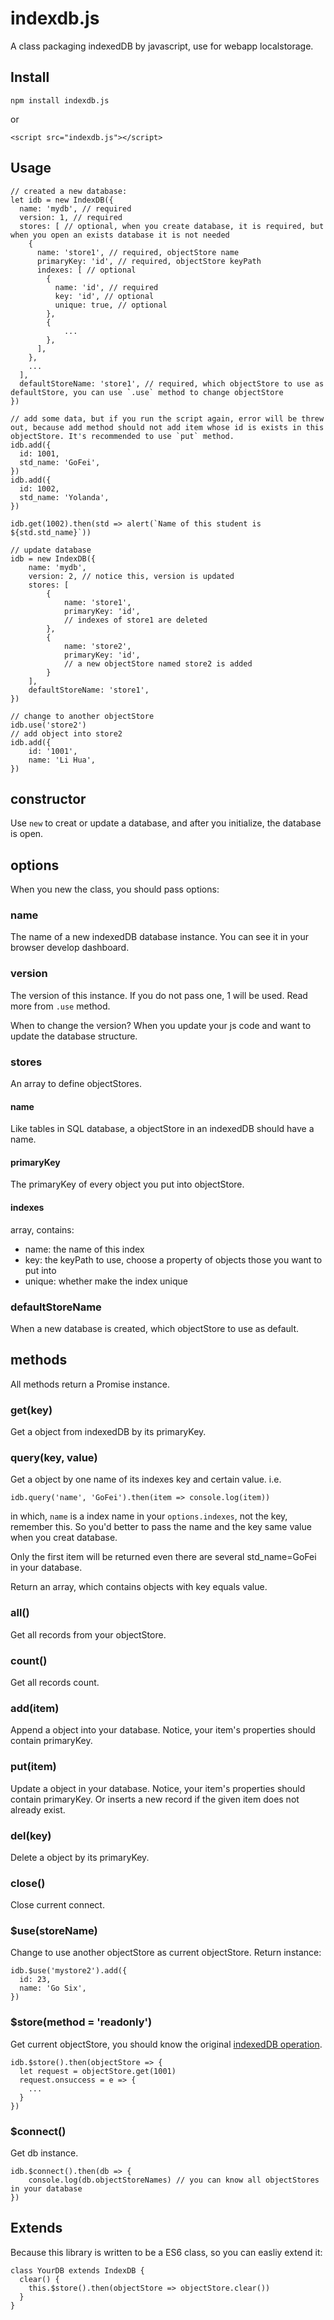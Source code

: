 # indexdb.js

A class packaging indexedDB by javascript, use for webapp localstorage.


## Install

```
npm install indexdb.js
```

or

```
<script src="indexdb.js"></script>
```

## Usage

```
// created a new database:
let idb = new IndexDB({
  name: 'mydb', // required
  version: 1, // required
  stores: [ // optional, when you create database, it is required, but when you open an exists database it is not needed
    {
      name: 'store1', // required, objectStore name
      primaryKey: 'id', // required, objectStore keyPath
      indexes: [ // optional
        {
          name: 'id', // required
          key: 'id', // optional
          unique: true, // optional
        },
        {
            ...
        },
      ],
    },
    ...
  ],
  defaultStoreName: 'store1', // required, which objectStore to use as defaultStore, you can use `.use` method to change objectStore
})

// add some data, but if you run the script again, error will be threw out, because add method should not add item whose id is exists in this objectStore. It's recommended to use `put` method.
idb.add({
  id: 1001,
  std_name: 'GoFei',
})
idb.add({
  id: 1002,
  std_name: 'Yolanda',
})

idb.get(1002).then(std => alert(`Name of this student is ${std.std_name}`))

// update database
idb = new IndexDB({
    name: 'mydb',
    version: 2, // notice this, version is updated
    stores: [
        {
            name: 'store1',
            primaryKey: 'id',
            // indexes of store1 are deleted
        },
        {
            name: 'store2',
            primaryKey: 'id',
            // a new objectStore named store2 is added
        }
    ],
    defaultStoreName: 'store1',
})

// change to another objectStore
idb.use('store2')
// add object into store2
idb.add({
    id: '1001',
    name: 'Li Hua',
})
```

## constructor

Use `new` to creat or update a database, and after you initialize, the database is open.

## options

When you new the class, you should pass options:

### name

The name of a new indexedDB database instance. You can see it in your browser develop dashboard.

### version

The version of this instance. If you do not pass one, 1 will be used. Read more from `.use` method.

When to change the version? When you update your js code and want to update the database structure.

### stores

An array to define objectStores.

#### name

Like tables in SQL database, a objectStore in an indexedDB should have a name.

#### primaryKey

The primaryKey of every object you put into objectStore.

#### indexes

array, contains:

  - name: the name of this index
  - key: the keyPath to use, choose a property of objects those you want to put into
  - unique: whether make the index unique

### defaultStoreName

When a new database is created, which objectStore to use as default.

## methods

All methods return a Promise instance.

### get(key)

Get a object from indexedDB by its primaryKey.

### query(key, value)

Get a object by one name of its indexes key and certain value. i.e.

```
idb.query('name', 'GoFei').then(item => console.log(item))
```

in which, `name` is a index name in your `options.indexes`, not the key, remember this. So you'd better to pass the name and the key same value when you creat database.

Only the first item will be returned even there are several std_name=GoFei in your database.

Return an array, which contains objects with key equals value.

### all()

Get all records from your objectStore.

### count()

Get all records count.

### add(item)

Append a object into your database. Notice, your item's properties should contain primaryKey.

### put(item)

Update a object in your database. Notice, your item's properties should contain primaryKey. Or inserts a new record if the given item does not already exist.

### del(key)

Delete a object by its primaryKey.

### close()

Close current connect.

### $use(storeName)

Change to use another objectStore as current objectStore. Return instance:

```
idb.$use('mystore2').add({
  id: 23,
  name: 'Go Six',
})
```

### $store(method = 'readonly')

Get current objectStore, you should know the original [indexedDB operation](https://developer.mozilla.org/en-US/docs/Web/API/IDBObjectStore).

```
idb.$store().then(objectStore => {
  let request = objectStore.get(1001)
  request.onsuccess = e => {
    ...
  }
})
```

### $connect()

Get db instance.

```
idb.$connect().then(db => {
    console.log(db.objectStoreNames) // you can know all objectStores in your database
})
```

## Extends

Because this library is written to be a ES6 class, so you can easliy extend it:

```
class YourDB extends IndexDB {
  clear() {
    this.$store().then(objectStore => objectStore.clear())
  }
}
```
